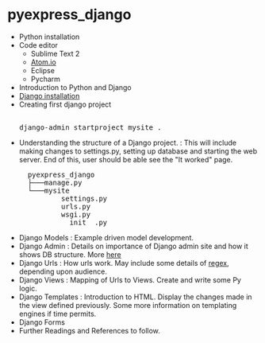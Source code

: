 # pyexpress_django

- Python installation
- Code editor
  - Sublime Text 2
  - [Atom.io](https://atom.io)
  - Eclipse
  - Pycharm
- Introduction to Python and Django
- [Django installation](https://docs.djangoproject.com/en/1.10/topics/install/)
- Creating first django project
  <pre> 
  django-admin startproject mysite . 
  </pre>
- Understanding the structure of a Django project. : This will include making changes to settings.py, setting up database and starting the web server. End of this, user should be able see the "It worked" page.
  <pre>
    pyexpress_django
    ├───manage.py
    └───mysite
            settings.py
            urls.py
            wsgi.py
            __init__.py
  </pre>
- Django Models : Example driven model development.
- Django Admin : Details on importance of Django admin site and how it shows DB structure. More [here](https://docs.djangoproject.com/en/1.10/ref/contrib/admin/)
- Django Urls : How urls work. May include some details of [regex](https://docs.djangoproject.com/en/1.10/topics/http/urls/), depending upon audience.
- Django Views : Mapping of Urls to Views. Create and write some Py logic.
- Django Templates : Introduction to HTML. Display the changes made in the view defined previously. Some more information on templating engines if time permits.
- Django Forms
- Further Readings and References to follow.
